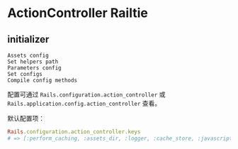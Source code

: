 # ActionController Railtie

## initializer

```
Assets config
Set helpers path
Parameters config
Set configs
Compile config methods
```

配置可通过 `Rails.configuration.action_controller` 或 `Rails.application.config.action_controller` 查看。

默认配置项：

```ruby
Rails.configuration.action_controller.keys
# => [:perform_caching, :assets_dir, :logger, :cache_store, :javascripts_dir, :stylesheets_dir, :asset_host, :relative_url_root]
```
